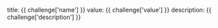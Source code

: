 title: {{ challenge['name'] }}
value: {{ challenge['value'] }}
description: {{ challenge['description'] }}
